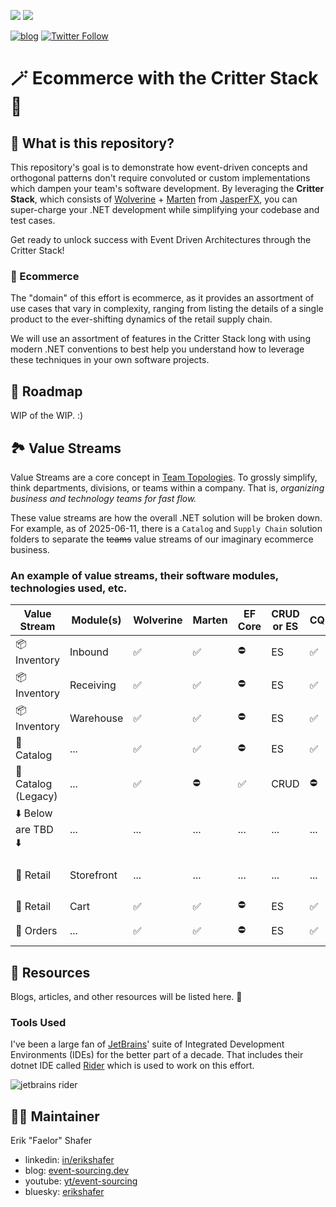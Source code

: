 [<img src="https://img.shields.io/badge/LinkedIn-0077B5?style=for-the-badge&logo=linkedin&logoColor=white" />](https://www.linkedin.com/in/erikshafer/) [<img src="https://img.shields.io/badge/YouTube-FF0000?style=for-the-badge&logo=youtube&logoColor=white" />](https://www.youtube.com/@event-sourcing)

[![blog](https://img.shields.io/badge/blog-event--sourcing.dev-blue)](https://www.event-sourcing.dev/) [![Twitter Follow](https://img.shields.io/twitter/url?label=reach%20me%20%40Faelor&style=social&url=https%3A%2F%2Ftwitter.com%2Ffaelor)](https://twitter.com/faelor)


# 🪄 Ecommerce with the Critter Stack 🛒

## 🤔 What is this repository? <a id='1.0'></a>

This repository's goal is to demonstrate how event-driven concepts and orthogonal patterns don't require convoluted or custom implementations which dampen your team's software development. By leveraging the __Critter Stack__, which consists of [Wolverine](https://wolverinefx.io/) + [Marten](https://martendb.io/) from [JasperFX](https://jasperfx.net/), you can super-charge your .NET development while simplifying your codebase and test cases.

Get ready to unlock success with Event Driven Architectures through the Critter Stack!

### 🛒 Ecommerce <a id='1.1'></a>

The "domain" of this effort is ecommerce, as it provides an assortment of use cases that vary in complexity, ranging from listing the details of a single product to the ever-shifting dynamics of the retail supply chain. 

We will use an assortment of features in the Critter Stack long with using modern .NET conventions to best help you understand how to leverage these techniques in your own software projects.

## 🚧 Roadmap <a id='2.0'></a>

WIP of the WIP. :)

## 🏞️ Value Streams <a id='3.0'></a>

Value Streams are a core concept in [Team Topologies](https://teamtopologies.com/). To grossly simplify, think departments, divisions, or teams within a company.  That is, *organizing business and technology teams for fast flow.*

These value streams are how the overall .NET solution will be broken down. For example, as of 2025-06-11, there is a `Catalog` and `Supply Chain` solution folders to separate the ~~teams~~ value streams of our imaginary ecommerce business.

### An example of value streams, their software modules, technologies used, etc. <a id='3.1'></a>

| Value Stream        | Module(s)  | Wolverine | Marten | EF Core | CRUD or ES | CQRS | Additional Notes       |
|---------------------|------------|-----------|--------|---------|------------|------|------------------------|
| 📦 Inventory        | Inbound    | ✅         | ✅      | ⛔       | ES         | ✅    | ...                    |
| 📦 Inventory        | Receiving  | ✅         | ✅      | ⛔       | ES         | ✅    | ...                    |
| 📦 Inventory        | Warehouse  | ✅         | ✅      | ⛔       | ES         | ✅    | ...                    |
| 📝 Catalog          | ...        | ✅         | ✅      | ⛔       | ES         | ✅    | ...                    |
| 📝 Catalog (Legacy) | ...        | ✅         | ⛔      | ✅       | CRUD       | ⛔    | ...                    |
| ⬇️ Below are TBD ⬇️ | ...        | ...       | ...    | ...     | ...        | ...  | ...                    |
| 🏪 Retail           | Storefront | ...       | ...    | ...     | ...        | ...  | Either frontend or BFF |
| 🏪 Retail           | Cart       | ✅         | ✅      | ⛔       | ES         | ✅    | ...                    |
| 📨 Orders           | ...        | ✅         | ✅      | ⛔       | ES         | ✅    | Sagas utilized         |


## 🏫 Resources <a id='9.0'></a>

Blogs, articles, and other resources will be listed here. 🚧

### Tools Used <a id='9.1'></a>

I've been a large fan of [JetBrains](https://www.jetbrains.com/)' suite of Integrated Development Environments (IDEs) for the better part of a decade. That includes their dotnet IDE called [Rider](https://www.jetbrains.com/rider/) which is used to work on this effort.

<img src="https://img.shields.io/badge/Rider-000000?style=for-the-badge&logo=Rider&logoColor=white" alt="jetbrains rider">


## 👷‍♂️ Maintainer <a id='10.0'></a>

Erik "Faelor" Shafer

- linkedin: [in/erikshafer](https://www.linkedin.com/in/erikshafer/)
- blog: [event-sourcing.dev](https://www.event-sourcing.dev)
- youtube: [yt/event-sourcing](https://www.youtube.com/@event-sourcing)
- bluesky: [erikshafer](https://bsky.app/profile/erikshafer.bsky.social)
